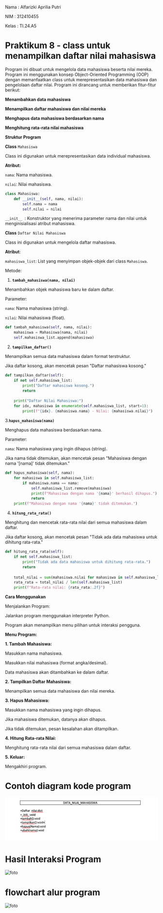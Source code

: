 Nama : Alfarizki Aprilia Putri 

NIM : 312410455

Kelas : TI.24.A5

# Praktikum 8 - class untuk menampilkan daftar nilai mahasiswa 

Program ini dibuat untuk mengelola data mahasiswa beserta nilai mereka. Program ini menggunakan konsep Object-Oriented Programming (OOP) dengan memanfaatkan class untuk merepresentasikan data mahasiswa dan pengelolaan daftar nilai. Program ini dirancang untuk memberikan fitur-fitur berikut:

**Menambahkan data mahasiswa**

**Menampilkan daftar mahasiswa dan nilai mereka**

**Menghapus data mahasiswa berdasarkan nama**

**Menghitung rata-rata nilai mahasiswa**

**Struktur Program**

**Class** `Mahasiswa`

Class ini digunakan untuk merepresentasikan data individual mahasiswa.

**Atribut:**

`nama`: Nama mahasiswa.

`nilai`: Nilai mahasiswa.

```python
class Mahasiswa:
    def __init__(self, nama, nilai):
        self.nama = nama
        self.nilai = nilai
```
`__init__ `: Konstruktor yang menerima parameter nama dan nilai untuk menginisialisasi atribut mahasiswa.

**Class** `Daftar Nilai Mahasiswa`

Class ini digunakan untuk mengelola daftar mahasiswa.

**Atribut**:

`mahasiswa_list`: List yang menyimpan objek-objek dari class `Mahasiswa`.

Metode:

1. **`tambah_mahasiswa(nama, nilai)`**

Menambahkan objek mahasiswa baru ke dalam daftar.

Parameter:

`nama`: Nama mahasiswa (string).

`nilai`: Nilai mahasiswa (float).

```python
def tambah_mahasiswa(self, nama, nilai):
    mahasiswa = Mahasiswa(nama, nilai)
    self.mahasiswa_list.append(mahasiswa)
```

2. **`tampilkan_daftar()`**

Menampilkan semua data mahasiswa dalam format terstruktur.

Jika daftar kosong, akan mencetak pesan "Daftar mahasiswa kosong."

```python
def tampilkan_daftar(self):
    if not self.mahasiswa_list:
        print("Daftar mahasiswa kosong.")
        return

    print("Daftar Nilai Mahasiswa:")
    for idx, mahasiswa in enumerate(self.mahasiswa_list, start=1):
        print(f"{idx}. {mahasiswa.nama} - Nilai: {mahasiswa.nilai}")
```

3.**`hapus_mahasiswa(nama)`**

Menghapus data mahasiswa berdasarkan nama.

Parameter:

`nama`: Nama mahasiswa yang ingin dihapus (string).

Jika nama tidak ditemukan, akan mencetak pesan "Mahasiswa dengan nama '[nama]' tidak ditemukan."

```python
def hapus_mahasiswa(self, nama):
    for mahasiswa in self.mahasiswa_list:
        if mahasiswa.nama == nama:
            self.mahasiswa_list.remove(mahasiswa)
            print(f"Mahasiswa dengan nama '{nama}' berhasil dihapus.")
            return
    print(f"Mahasiswa dengan nama '{nama}' tidak ditemukan.")
```

4. **`hitung_rata_rata()`**

Menghitung dan mencetak rata-rata nilai dari semua mahasiswa dalam daftar.

Jika daftar kosong, akan mencetak pesan "Tidak ada data mahasiswa untuk dihitung rata-rata."

```python
def hitung_rata_rata(self):
    if not self.mahasiswa_list:
        print("Tidak ada data mahasiswa untuk dihitung rata-rata.")
        return

    total_nilai = sum(mahasiswa.nilai for mahasiswa in self.mahasiswa_list)
    rata_rata = total_nilai / len(self.mahasiswa_list)
    print(f"Rata-rata nilai: {rata_rata:.2f}")
```

**Cara Menggunakan**

Menjalankan Program:

Jalankan program menggunakan interpreter Python.

Program akan menampilkan menu pilihan untuk interaksi pengguna.

**Menu Program:**

**1. Tambah Mahasiswa:**

Masukkan nama mahasiswa.

Masukkan nilai mahasiswa (format angka/desimal).

Data mahasiswa akan ditambahkan ke dalam daftar.

**2. Tampilkan Daftar Mahasiswa:**

Menampilkan semua data mahasiswa dan nilai mereka.

**3. Hapus Mahasiswa:**

Masukkan nama mahasiswa yang ingin dihapus.

Jika mahasiswa ditemukan, datanya akan dihapus.

Jika tidak ditemukan, pesan kesalahan akan ditampilkan.

**4. Hitung Rata-rata Nilai:**

Menghitung rata-rata nilai dari semua mahasiswa dalam daftar.

**5. Keluar:**

Mengakhiri program.

# Contoh diagram kode program
![foto](https://github.com/aprilia55/labpy08/blob/e37d9e22872e7b24373ed9af05ac2b528d5f082b/Screen%20Shot%202024-12-10%20at%2023.03.44.png)
# Hasil Interaksi Program
![foto]()
# flowchart alur program
![foto]()
